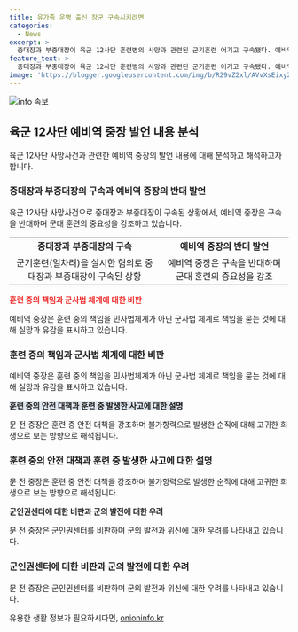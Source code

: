 ```yaml
---
title: 유가족 운명 출신 장군 구속시키려면
categories:
  - News
excerpt: >
  중대장과 부중대장이 육군 12사단 훈련병의 사망과 관련된 군기훈련 어기고 구속됐다. 예비역 중장은 이에 반대하며 군대의 훈련 중요성을 주장했고, 사고로 순직한 병사에게 민사법체계가 아닌 군사법 체계가 적용된 것에 대해 비판했다. 그는 또 훈련 중 발생한 사고는 불가항력이며 이에 대해 국가적 조치가 필요하다고 강조하며, 군인권센터를 비판했다. 현재 사건은 재판 중이다.
feature_text: >
  중대장과 부중대장이 육군 12사단 훈련병의 사망과 관련된 군기훈련 어기고 구속됐다. 예비역 중장은 이에 반대하며 군대의 훈련 중요성을 주장했고, 사고로 순직한 병사에게 민사법체계가 아닌 군사법 체계가 적용된 것에 대해 비판했다. 그는 또 훈련 중 발생한 사고는 불가항력이며 이에 대해 국가적 조치가 필요하다고 강조하며, 군인권센터를 비판했다. 현재 사건은 재판 중이다.
image: 'https://blogger.googleusercontent.com/img/b/R29vZ2xl/AVvXsEixyZcFfHzMRdzZMjFBmAUKJYCLCGyLL1o632UiGVXcaFdKo_bkvkuCioo0uUKlGfBVcT3P84aROyZIXSBEx3Aw5nCQ3pTgDom1WDC4m8eifvWiAmWEEVb4x6G_l8C0QH225ldMjyaFvpxGEBGNO37VmDTDMHGhJPq73UglMfDca1-0aw/s1600/blogspot.png'
---
```


<p><img src="https://blogger.googleusercontent.com/img/b/R29vZ2xl/AVvXsEixyZcFfHzMRdzZMjFBmAUKJYCLCGyLL1o632UiGVXcaFdKo_bkvkuCioo0uUKlGfBVcT3P84aROyZIXSBEx3Aw5nCQ3pTgDom1WDC4m8eifvWiAmWEEVb4x6G_l8C0QH225ldMjyaFvpxGEBGNO37VmDTDMHGhJPq73UglMfDca1-0aw/s1600/blogspot.png" alt="info 속보" /></p>

<h2 data-ke-size="size26">육군 12사단 예비역 중장 발언 내용 분석</h2>

<p data-ke-size="size16">육군 12사단 사망사건과 관련한 예비역 중장의 발언 내용에 대해 분석하고 해석하고자 합니다.</p>

<h3>중대장과 부중대장의 구속과 예비역 중장의 반대 발언</h3>

<p data-ke-size="size16">육군 12사단 사망사건으로 중대장과 부중대장이 구속된 상황에서, 예비역 중장은 구속을 반대하며 군대 훈련의 중요성을 강조하고 있습니다.</p>

<table>
    <tr>
        <td style="text-align: center; height: 17px;"><b>중대장과 부중대장의 구속</b></td>
        <td style="text-align: center; height: 17px;"><b>예비역 중장의 반대 발언</b></td>
    </tr>
    <tr>
        <td style="text-align: center;">군기훈련(얼차려)을 실시한 혐의로 중대장과 부중대장이 구속된 상황</td>
        <td style="text-align: center;">예비역 중장은 구속을 반대하며 군대 훈련의 중요성을 강조</td>
    </tr>
</table>

<p><b><span style="color: #ee2323;">훈련 중의 책임과 군사법 체계에 대한 비판</span></b></p>

<p data-ke-size="size16">예비역 중장은 훈련 중의 책임을 민사법체계가 아닌 군사법 체계로 책임을 묻는 것에 대해 실망과 유감을 표시하고 있습니다.</p>

<h3>훈련 중의 책임과 군사법 체계에 대한 비판</h3>

<p data-ke-size="size16">예비역 중장은 훈련 중의 책임을 민사법체계가 아닌 군사법 체계로 책임을 묻는 것에 대해 실망과 유감을 표시하고 있습니다.</p>

<p><b><span style="background-color: #21538527;">훈련 중의 안전 대책과 훈련 중 발생한 사고에 대한 설명</span></b></p>

<p data-ke-size="size16">문 전 중장은 훈련 중 안전 대책을 강조하며 불가항력으로 발생한 순직에 대해 고귀한 희생으로 보는 방향으로 해석됩니다.</p>

<h3>훈련 중의 안전 대책과 훈련 중 발생한 사고에 대한 설명</h3>

<p data-ke-size="size16">문 전 중장은 훈련 중 안전 대책을 강조하며 불가항력으로 발생한 순직에 대해 고귀한 희생으로 보는 방향으로 해석됩니다.</p>

<p><b>군인권센터에 대한 비판과 군의 발전에 대한 우려</b></p>

<p data-ke-size="size16">문 전 중장은 군인권센터를 비판하며 군의 발전과 위신에 대한 우려를 나타내고 있습니다.</p>

<h3>군인권센터에 대한 비판과 군의 발전에 대한 우려</h3>

<p data-ke-size="size16">문 전 중장은 군인권센터를 비판하며 군의 발전과 위신에 대한 우려를 나타내고 있습니다.</p>
유용한 생활 정보가 필요하시다면, <a href="https://onioninfo.kr" rel="dofollow">onioninfo.kr</a>


